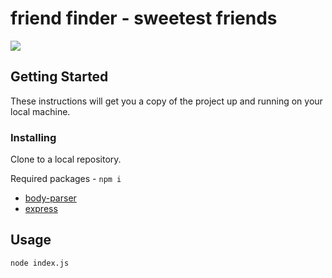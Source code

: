 # friend finder - sweetest friends
<img src="/assets/poster.jpg" >

## Getting Started

These instructions will get you a copy of the project up and running on your local machine.

### Installing

Clone to a local repository.

Required packages - `npm i` 
* [body-parser](https://www.npmjs.com/package/body-parser)
* [express](https://www.npmjs.com/package/express)

## Usage

`node index.js`
